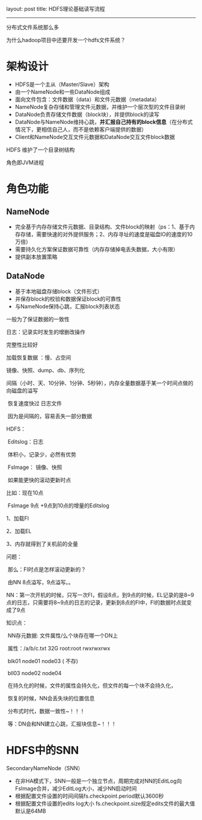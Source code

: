 layout: post
title: HDFS理论基础读写流程

------

分布式文件系统那么多

为什么hadoop项目中还要开发一个hdfs文件系统？



# 架构设计

- HDFS是一个主从（Master/Slave）架构
- 由一个NameNode和一些DataNode组成
- 面向文件包含：文件数据（data）和文件元数据（metadata）
- NameNode复杂存储和管理文件元数据，并维护一个层次型的文件目录树
- DataNode负责存储文件数据（block块），并提供block的读写
- DataNode与NameNode维持心跳，**并汇报自己持有的block信息**（在分布式情况下，更相信自己人，而不是依赖客户端提供的数据）
- Client和NameNode交互文件元数据和DataNode交互文件block数据

HDFS 维护了一个目录树结构

角色即JVM进程



# 角色功能

 ## NameNode

- 完全基于内存存储文件元数据、目录结构、文件block的映射（ps：1、基于内存存储，需要快速的对外提供服务；2、内存寻址的速度是磁盘IO的速度的10万倍）
- 需要持久化方案保证数据可靠性（内存存储掉电丢失数据，大小有限）
- 提供副本放置策略

## DataNode

- 基于本地磁盘存储block（文件形式）
- 并保存block的校验和数据保证block的可靠性
- 与NameNode保持心跳，汇报block列表状态



一般为了保证数据的一致性

日志：记录实时发生的增删改操作	

  完整性比较好

  加载恢复数据 ：慢、占空间

镜像、快照、dump、db、序列化

​	间隔（小时、天、10分钟、1分钟、5秒钟），内存全量数据基于某一个时间点做的向磁盘的溢写

​	恢复速度快过 日志文件

​	因为是间隔的，容易丢失一部分数据



HDFS：

​	Editslog：日志

​		体积小，记录少，必然有优势

​	FsImage： 镜像、快照

​		如果能更快的滚动更新时点

比如：现在10点

​	FsImage 9点 +9点到10点的增量的Editslog

1、加载FI

2、加载EL

3、内存就得到了关机前的全量

问题：

​	那么：FI时点是怎样滚动更新的？

​	由NN 8点溢写，9点溢写。。

​	NN：第一次开机的时候，只写一次FI，假设8点，到9点的时候，EL记录的是8~9点的日志，只需要将8~9点的日志的记录，更新到8点的FI中，FI的数据时点就变成了9点



知识点：

​	NN存元数据: 文件属性/么个块存在哪一个DN上

​		属性：/a/b/c.txt 32G  root:root rwxrwxrwx

​			blk01 node01   node03 ( 不存)

​			bll03  node02   node04

​	在持久化的时候，文件的属性会持久化，但文件的每一个块不会持久化，

​	恢复的时候，NN会丢失块的位置信息



​	分布式时代，数据一致性~！！！

​	等：DN会和NN建立心跳，汇报块信息~！！！



# HDFS中的SNN

SecondaryNameNode（SNN）

- 在非HA模式下，SNN一般是一个独立节点，周期完成对NN的EditLog向FsImage合并，减少EditLog大小，减少NN启动时间
- 根据配置文件设置的时间间隔fs.checkpoint.period默认3600秒
- 根据配置文件设置的edits log大小 fs.checkpoint.size规定edits文件的最大值默认是64MB